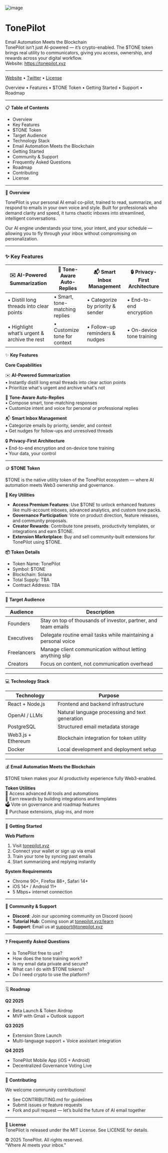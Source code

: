 ![image](https://github.com/user-attachments/assets/3080f919-900b-4435-9345-5bc8838df0c8)

# TonePilot

Email Automation Meets the Blockchain  
TonePilot isn’t just AI-powered — it’s crypto-enabled. The $TONE token brings real utility to communicators, giving you access, ownership, and rewards across your digital workflow.  
Website: https://tonepilot.xyz

---

[Website](https://tonepilot.xyz) • [Twitter](https://x.com/TonePilotAI) • [License](./LICENSE)

Overview • Features • $TONE Token • Getting Started • Support • Roadmap

---

📋 **Table of Contents**  
- Overview  
- Key Features  
- $TONE Token  
- Target Audience  
- Technology Stack  
- Email Automation Meets the Blockchain  
- Getting Started  
- Community & Support  
- Frequently Asked Questions  
- Roadmap  
- Contributing  
- License  

---

🔮 **Overview**

TonePilot is your personal AI email co-pilot, trained to read, summarize, and respond to emails in your own voice and style. Built for professionals who demand clarity and speed, it turns chaotic inboxes into streamlined, intelligent conversations.

Our AI engine understands your tone, your intent, and your schedule — allowing you to fly through your inbox without compromising on personalization.

---

### ✨ Key Features

| ✉️ **AI-Powered Summarization** | 🧠 **Tone-Aware Auto-Replies** | 📬 **Smart Inbox Management** | 🔒 **Privacy-First Architecture** |
|----------------------------------|-------------------------------|-------------------------------|----------------------------------|
| • Distill long threads into clear points  | • Smart, tone-matching replies       | • Categorize by priority & sender    | • End-to-end encryption             |
| • Highlight what’s urgent & archive the rest | • Customize tone for context        | • Follow-up reminders & nudges      | • On-device tone training           |


✨ **Key Features**

**Core Capabilities**

✉️ **AI-Powered Summarization**  
• Instantly distill long email threads into clear action points  
• Prioritize what's urgent and archive what's not  

🧠 **Tone-Aware Auto-Replies**  
• Compose smart, tone-matching responses  
• Customize intent and voice for personal or professional replies  

📬 **Smart Inbox Management**  
• Categorize emails by priority, sender, and context  
• Get nudges for follow-ups and unresolved threads  

🔒 **Privacy-First Architecture**  
• End-to-end encryption and on-device tone training  
• Your data, your control  

---

🪙 **$TONE Token**

$TONE is the native utility token of the TonePilot ecosystem — where AI automation meets Web3 ownership and governance.

**🔧 Key Utilities**
- **Access Premium Features**: Use $TONE to unlock enhanced features like multi-account inboxes, advanced analytics, and custom tone packs.  
- **Governance Participation**: Vote on product direction, feature releases, and community proposals.  
- **Creator Rewards**: Contribute tone presets, productivity templates, or integrations and earn $TONE.  
- **Extension Marketplace**: Buy and sell community-built extensions for TonePilot using $TONE.

**📦 Token Details**
- Token Name: TonePilot  
- Symbol: $TONE  
- Blockchain: Solana 
- Total Supply: TBA  
- Contract Address: TBA  

---

🎯 **Target Audience**

| Audience           | Description |
|--------------------|-------------|
| Founders           | Stay on top of thousands of investor, partner, and team emails |
| Executives         | Delegate routine email tasks while maintaining a personal voice |
| Freelancers        | Manage client communication without letting anything slip |
| Creators           | Focus on content, not communication overhead |

---

💻 **Technology Stack**

| Technology             | Purpose |
|------------------------|---------|
| React + Node.js        | Frontend and backend infrastructure |
| OpenAI / LLMs          | Natural language processing and text generation |
| PostgreSQL             | Structured email metadata storage |
| Web3.js + Ethereum     | Blockchain integration for token utility |
| Docker                 | Local development and deployment setup |

---

💰 **Email Automation Meets the Blockchain**

$TONE token makes your AI productivity experience fully Web3-enabled.  

**Token Utilities**  
🔑 Access advanced AI tools and automations  
💸 Earn rewards by building integrations and templates  
🗳️ Vote on governance and roadmap features  
🔗 Purchase extensions, plug-ins, and more

---

🚀 **Getting Started**

**Web Platform**  
1. Visit [tonepilot.xyz](https://tonepilot.xyz)  
2. Connect your wallet or sign up via email  
3. Train your tone by syncing past emails  
4. Start summarizing and replying instantly  

**System Requirements**  
- Chrome 90+, Firefox 88+, Safari 14+  
- iOS 14+ / Android 11+  
- 5 Mbps+ internet connection  

---

👥 **Community & Support**

- **Discord**: Join our upcoming community on Discord (soon)
- **Tutorial Hub**: Coming soon at [tonepilot.xyz/learn](https://tonepilot.xyz/learn)  
- **Support**: Email us at support@tonepilot.xyz  

---

❓ **Frequently Asked Questions**

- Is TonePilot free to use?  
- How does the tone training work?  
- Is my email data private and secure?  
- What can I do with $TONE tokens?  
- Do I need crypto to use the platform?  

---

🗓️ **Roadmap**

**Q2 2025**  
- Beta Launch & Token Airdrop  
- MVP with Gmail + Outlook support  

**Q3 2025**  
- Extension Store Launch  
- Multi-language support + Voice assistant integration  

**Q4 2025**  
- TonePilot Mobile App (iOS + Android)  
- Decentralized Governance Voting Live  

---

🤝 **Contributing**

We welcome community contributions!  
- See CONTRIBUTING.md for guidelines  
- Submit issues or feature requests  
- Fork and pull request — let’s build the future of AI email together

---

📄 **License**  
TonePilot is released under the MIT License. See LICENSE for details.

© 2025 TonePilot. All rights reserved.  
"Where AI meets your inbox."  
